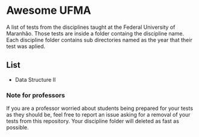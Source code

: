 # Awesome UFMA
A list of tests from the disciplines taught at the Federal University of Maranhão.
Those tests are inside a folder containg the discipline name. Each discipline folder contains sub directories named as the year that their test was aplied.

## List
* Data Structure II


### Note for professors 
If you are a professor worried about students being prepared for your tests as they should be, feel free to report an issue asking for a removal of your tests from this repository. Your discipline folder will deleted as fast as possible.


